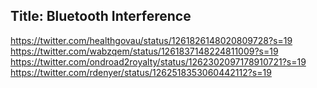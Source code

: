 Title: Bluetooth Interference
---

https://twitter.com/healthgovau/status/1261826148020809728?s=19
https://twitter.com/wabzqem/status/1261837148224811009?s=19
https://twitter.com/ondroad2royalty/status/1262302097178910721?s=19
https://twitter.com/rdenyer/status/1262518353060442112?s=19
